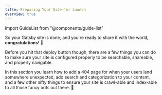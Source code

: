 ```yaml
---
title: Preparing Your Site for Launch
overview: true
---
```


import GuideList from "@components/guide-list"

So your Gatsby site is done, and you're ready to share it with the world, **congratulations**! 🎉

Before you hit that deploy button though, there are a few things you can do to make sure your site is configured properly to be searchable, shareable, and properly navigable.

In this section you learn how to add a 404 page for when your users land somewhere unexpected, add search and categorization to your content, and a few other nifty things to ensure your site is crawl-able and index-able to all those fancy bots out there. 🤖

<GuideList slug={props.slug} />
